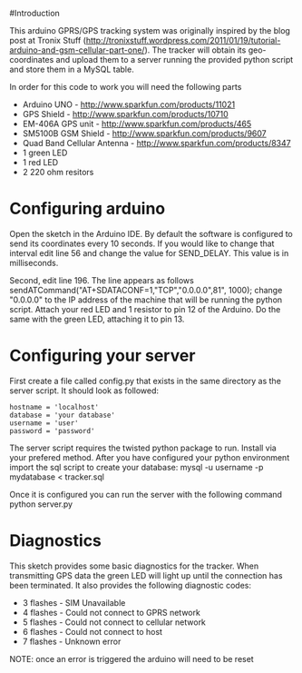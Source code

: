 #Introduction

This arduino GPRS/GPS tracking system was originally inspired by the blog post at Tronix Stuff 
(http://tronixstuff.wordpress.com/2011/01/19/tutorial-arduino-and-gsm-cellular-part-one/).  The
tracker will obtain its geo-coordinates and upload them to a server running the provided python
script and store them in a MySQL table.

In order for this code to work you will need the following parts

* Arduino UNO - http://www.sparkfun.com/products/11021
* GPS Shield - http://www.sparkfun.com/products/10710
* EM-406A GPS unit - http://www.sparkfun.com/products/465
* SM5100B GSM Shield - http://www.sparkfun.com/products/9607
* Quad Band Cellular Antenna - http://www.sparkfun.com/products/8347
* 1 green LED
* 1 red LED
* 2 220 ohm resitors

# Configuring arduino

Open the sketch in the Arduino IDE.  By default the software is configured to send its coordinates
every 10 seconds.  If you would like to change that interval edit line 56 and change the value for
SEND_DELAY.  This value is in milliseconds.

Second, edit line 196.  The line appears as follows
    sendATCommand("AT+SDATACONF=1,\"TCP\",\"0.0.0.0\",81", 1000);
change "0.0.0.0" to the IP address of the machine that will be running the python script.  Attach your
red LED and 1 resistor to pin 12 of the Arduino.  Do the same with the green LED, attaching it to pin
13.

# Configuring your server
First create a file called config.py that exists in the same directory as the server script.  It should 
look as followed:

    hostname = 'localhost'
    database = 'your database'
    username = 'user'
    password = 'password'

The server script requires the twisted python package to run.  Install via your prefered method.  After
you have configured your python environment import the sql script to create your database:
    mysql -u username -p mydatabase < tracker.sql

Once it is configured you can run the server with the following command
    python server.py

# Diagnostics

This sketch provides some basic diagnostics for the tracker.  When transmitting GPS data the green LED
will light up until the connection has been terminated.  It also provides the following diagnostic codes:

* 3 flashes - SIM Unavailable
* 4 flashes - Could not connect to GPRS network
* 5 flashes - Could not connect to cellular network
* 6 flashes - Could not connect to host
* 7 flashes - Unknown error

NOTE: once an error is triggered the arduino will need to be reset
